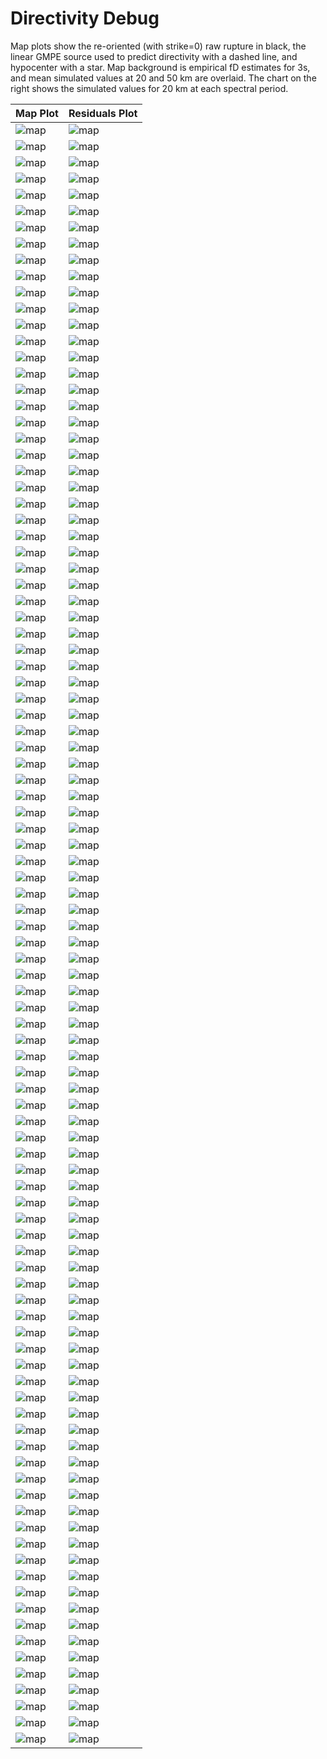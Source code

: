 # Directivity Debug

Map plots show the re-oriented (with strike=0) raw rupture in black, the linear GMPE source used to predict directivity with a dashed line, and hypocenter with a star. Map background is empirical fD estimates for 3s, and mean simulated values at 20 and 50 km are overlaid. The chart on the right shows the simulated values for 20 km at each spectral period.

| Map Plot | Residuals Plot |
|-----|-----|
| ![map](event_55019_map.png) | ![map](event_55019_residuals.png) |
| ![map](event_56804_map.png) | ![map](event_56804_residuals.png) |
| ![map](event_257820_map.png) | ![map](event_257820_residuals.png) |
| ![map](event_260510_map.png) | ![map](event_260510_residuals.png) |
| ![map](event_271406_map.png) | ![map](event_271406_residuals.png) |
| ![map](event_475252_map.png) | ![map](event_475252_residuals.png) |
| ![map](event_556195_map.png) | ![map](event_556195_residuals.png) |
| ![map](event_626468_map.png) | ![map](event_626468_residuals.png) |
| ![map](event_691247_map.png) | ![map](event_691247_residuals.png) |
| ![map](event_719687_map.png) | ![map](event_719687_residuals.png) |
| ![map](event_813950_map.png) | ![map](event_813950_residuals.png) |
| ![map](event_839969_map.png) | ![map](event_839969_residuals.png) |
| ![map](event_1174757_map.png) | ![map](event_1174757_residuals.png) |
| ![map](event_1399092_map.png) | ![map](event_1399092_residuals.png) |
| ![map](event_1434022_map.png) | ![map](event_1434022_residuals.png) |
| ![map](event_1602805_map.png) | ![map](event_1602805_residuals.png) |
| ![map](event_1647098_map.png) | ![map](event_1647098_residuals.png) |
| ![map](event_1762371_map.png) | ![map](event_1762371_residuals.png) |
| ![map](event_1872184_map.png) | ![map](event_1872184_residuals.png) |
| ![map](event_1998771_map.png) | ![map](event_1998771_residuals.png) |
| ![map](event_2015224_map.png) | ![map](event_2015224_residuals.png) |
| ![map](event_2074886_map.png) | ![map](event_2074886_residuals.png) |
| ![map](event_2098771_map.png) | ![map](event_2098771_residuals.png) |
| ![map](event_2156973_map.png) | ![map](event_2156973_residuals.png) |
| ![map](event_2339468_map.png) | ![map](event_2339468_residuals.png) |
| ![map](event_2695771_map.png) | ![map](event_2695771_residuals.png) |
| ![map](event_3197690_map.png) | ![map](event_3197690_residuals.png) |
| ![map](event_3295323_map.png) | ![map](event_3295323_residuals.png) |
| ![map](event_3298407_map.png) | ![map](event_3298407_residuals.png) |
| ![map](event_3373330_map.png) | ![map](event_3373330_residuals.png) |
| ![map](event_3390725_map.png) | ![map](event_3390725_residuals.png) |
| ![map](event_3399539_map.png) | ![map](event_3399539_residuals.png) |
| ![map](event_3420327_map.png) | ![map](event_3420327_residuals.png) |
| ![map](event_3509263_map.png) | ![map](event_3509263_residuals.png) |
| ![map](event_3631625_map.png) | ![map](event_3631625_residuals.png) |
| ![map](event_3677296_map.png) | ![map](event_3677296_residuals.png) |
| ![map](event_3899735_map.png) | ![map](event_3899735_residuals.png) |
| ![map](event_4508452_map.png) | ![map](event_4508452_residuals.png) |
| ![map](event_4549339_map.png) | ![map](event_4549339_residuals.png) |
| ![map](event_4789168_map.png) | ![map](event_4789168_residuals.png) |
| ![map](event_4891125_map.png) | ![map](event_4891125_residuals.png) |
| ![map](event_4946213_map.png) | ![map](event_4946213_residuals.png) |
| ![map](event_4952602_map.png) | ![map](event_4952602_residuals.png) |
| ![map](event_5018019_map.png) | ![map](event_5018019_residuals.png) |
| ![map](event_5048097_map.png) | ![map](event_5048097_residuals.png) |
| ![map](event_5093637_map.png) | ![map](event_5093637_residuals.png) |
| ![map](event_5114041_map.png) | ![map](event_5114041_residuals.png) |
| ![map](event_5286563_map.png) | ![map](event_5286563_residuals.png) |
| ![map](event_5299535_map.png) | ![map](event_5299535_residuals.png) |
| ![map](event_5403801_map.png) | ![map](event_5403801_residuals.png) |
| ![map](event_5553298_map.png) | ![map](event_5553298_residuals.png) |
| ![map](event_5627029_map.png) | ![map](event_5627029_residuals.png) |
| ![map](event_5718508_map.png) | ![map](event_5718508_residuals.png) |
| ![map](event_5781223_map.png) | ![map](event_5781223_residuals.png) |
| ![map](event_5809733_map.png) | ![map](event_5809733_residuals.png) |
| ![map](event_5817520_map.png) | ![map](event_5817520_residuals.png) |
| ![map](event_5897091_map.png) | ![map](event_5897091_residuals.png) |
| ![map](event_5916779_map.png) | ![map](event_5916779_residuals.png) |
| ![map](event_5927966_map.png) | ![map](event_5927966_residuals.png) |
| ![map](event_6098731_map.png) | ![map](event_6098731_residuals.png) |
| ![map](event_6109950_map.png) | ![map](event_6109950_residuals.png) |
| ![map](event_6146615_map.png) | ![map](event_6146615_residuals.png) |
| ![map](event_6181447_map.png) | ![map](event_6181447_residuals.png) |
| ![map](event_6309213_map.png) | ![map](event_6309213_residuals.png) |
| ![map](event_6350014_map.png) | ![map](event_6350014_residuals.png) |
| ![map](event_6711429_map.png) | ![map](event_6711429_residuals.png) |
| ![map](event_6886231_map.png) | ![map](event_6886231_residuals.png) |
| ![map](event_6911660_map.png) | ![map](event_6911660_residuals.png) |
| ![map](event_7260931_map.png) | ![map](event_7260931_residuals.png) |
| ![map](event_7524867_map.png) | ![map](event_7524867_residuals.png) |
| ![map](event_7684160_map.png) | ![map](event_7684160_residuals.png) |
| ![map](event_8174291_map.png) | ![map](event_8174291_residuals.png) |
| ![map](event_8424384_map.png) | ![map](event_8424384_residuals.png) |
| ![map](event_8580480_map.png) | ![map](event_8580480_residuals.png) |
| ![map](event_8585171_map.png) | ![map](event_8585171_residuals.png) |
| ![map](event_8619561_map.png) | ![map](event_8619561_residuals.png) |
| ![map](event_8752973_map.png) | ![map](event_8752973_residuals.png) |
| ![map](event_9008760_map.png) | ![map](event_9008760_residuals.png) |
| ![map](event_9023645_map.png) | ![map](event_9023645_residuals.png) |
| ![map](event_9351909_map.png) | ![map](event_9351909_residuals.png) |
| ![map](event_9465987_map.png) | ![map](event_9465987_residuals.png) |
| ![map](event_9496702_map.png) | ![map](event_9496702_residuals.png) |
| ![map](event_9632783_map.png) | ![map](event_9632783_residuals.png) |
| ![map](event_9645989_map.png) | ![map](event_9645989_residuals.png) |
| ![map](event_9652946_map.png) | ![map](event_9652946_residuals.png) |
| ![map](event_9775254_map.png) | ![map](event_9775254_residuals.png) |
| ![map](event_9900025_map.png) | ![map](event_9900025_residuals.png) |
| ![map](event_9942271_map.png) | ![map](event_9942271_residuals.png) |
| ![map](event_10089543_map.png) | ![map](event_10089543_residuals.png) |
| ![map](event_10157901_map.png) | ![map](event_10157901_residuals.png) |
| ![map](event_10244015_map.png) | ![map](event_10244015_residuals.png) |
| ![map](event_10409570_map.png) | ![map](event_10409570_residuals.png) |
| ![map](event_10461898_map.png) | ![map](event_10461898_residuals.png) |
| ![map](event_10515800_map.png) | ![map](event_10515800_residuals.png) |
| ![map](event_10559803_map.png) | ![map](event_10559803_residuals.png) |
| ![map](event_10609259_map.png) | ![map](event_10609259_residuals.png) |
| ![map](event_10629811_map.png) | ![map](event_10629811_residuals.png) |
| ![map](event_10926206_map.png) | ![map](event_10926206_residuals.png) |
| ![map](event_10943462_map.png) | ![map](event_10943462_residuals.png) |
| ![map](event_10993484_map.png) | ![map](event_10993484_residuals.png) |

